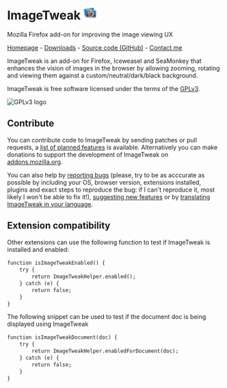 # ImageTweak ![ImageTweak icon](http://github.com/CAFxX/ImageTweak/raw/master/skin/imagetweak32.png)
Mozilla Firefox add-on for improving the image viewing UX 

[Homepage](http://cafxx.strayorange.com/ImageTweak) - 
[Downloads](https://addons.mozilla.org/en-US/firefox/addon/3683) - 
[Source code (GitHub)](http://github.com/CAFxX/ImageTweak) - 
[Contact me](mailto:imagetweak@cafxx.strayorange.com)

ImageTweak is an add-on for Firefox, Iceweasel and SeaMonkey that enhances the vision of images in the browser by allowing zooming, rotating and viewing them against a custom/neutral/dark/black background.

ImageTweak is free software licensed under the terms of the [GPLv3](http://www.gnu.org/licenses/gpl-3.0-standalone.html).

![GPLv3 logo](http://www.gnu.org/graphics/gplv3-88x31.png)

## Contribute
You can contribute code to ImageTweak by sending patches or pull requests, a [list of planned features](http://github.com/CAFxX/ImageTweak/wiki) is available. Alternatively you can make donations to support the development of ImageTweak on [addons.mozilla.org](https://addons.mozilla.org/en-US/firefox/addon/3683). 

You can also help by [reporting bugs](http://github.com/CAFxX/ImageTweak/issues) (please, try to be as acccurate as possible by including your OS, browser version, extensions installed, plugins and exact steps to reproduce the bug: if I can't reproduce it, most likely I won't be able to fix it!), [suggesting new features](http://github.com/CAFxX/ImageTweak/wiki) or by [translating ImageTweak in your language](http://www.babelzilla.org/).

## Extension compatibility
Other extensions can use the following function to test if ImageTweak is installed and enabled:

	function isImageTweakEnabled() {
		try {
			return ImageTweakHelper.enabled();
		} catch (e) {
			return false;
		}
	}

The following snippet can be used to test if the document doc is being displayed using ImageTweak

	function isImageTweakDocument(doc) {
		try {
			return ImageTweakHelper.enabledForDocument(doc);
		} catch (e) {
			return false;
		}
	}
    